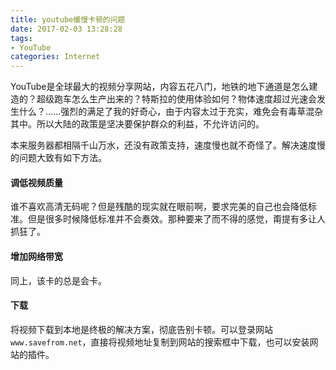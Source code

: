```yaml
---
title: youtube缓慢卡顿的问题
date: 2017-02-03 13:28:28
tags:
- YouTube
categories: Internet
---
```


YouTube是全球最大的视频分享网站，内容五花八门，地铁的地下通道是怎么建造的？超级跑车怎么生产出来的？特斯拉的使用体验如何？物体速度超过光速会发生什么？......强烈的满足了我的好奇心，由于内容太过于充实，难免会有毒草混杂其中。所以大陆的政策是坚决要保护群众的利益，不允许访问的。

<!-- more -->

本来服务器都相隔千山万水，还没有政策支持，速度慢也就不奇怪了。解决速度慢的问题大致有如下方法。


#### 调低视频质量

谁不喜欢高清无码呢？但是残酷的现实就在眼前啊，要求完美的自己也会降低标准。但是很多时候降低标准并不会奏效。那种要来了而不得的感觉，甭提有多让人抓狂了。

#### 增加网络带宽

同上，该卡的总是会卡。

#### 下载

将视频下载到本地是终极的解决方案，彻底告别卡顿。可以登录网站`www.savefrom.net`，直接将视频地址复制到网站的搜索框中下载，也可以安装网站的插件。

